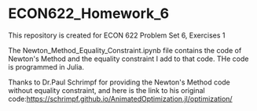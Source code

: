 # ECON622_Homework_6

This repository is created for ECON 622 Problem Set 6, Exercises 1

The Newton_Method_Equality_Constraint.ipynb file contains the code of Newton's Method and the equality constraint I add to that code. THe code is programmed in Julia.

Thanks to Dr.Paul Schrimpf for providing the Newton's Method code without equality constraint, and here is the link to his original code:https://schrimpf.github.io/AnimatedOptimization.jl/optimization/   
